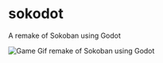 # sokodot
A remake of Sokoban using Godot

![Game Gif](https://media.giphy.com/media/efp7rLV3gv6VxfntaX/giphy.gif) remake of Sokoban using Godot
